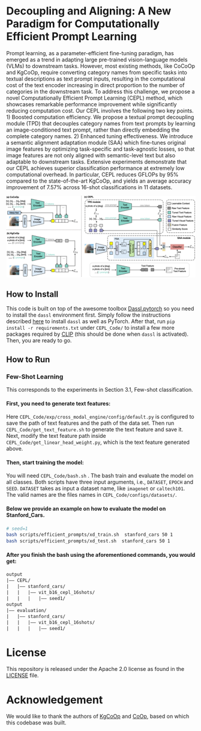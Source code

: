 # Decoupling and Aligning: A New Paradigm for Computationally Efficient Prompt Learning

Prompt learning, as a parameter-efficient fine-tuning paradigm, has emerged as a trend in adapting large pre-trained vision-language models (VLMs) to downstream tasks. However, most existing methods, like CoCoOp and KgCoOp, require converting category names from specific tasks into textual descriptions as text prompt inputs, resulting in the computational cost of the text encoder increasing in direct proportion to the number of categories in the downstream task. To address this challenge, we propose a novel Computationally Efficient Prompt Learning (CEPL) method, which showcases remarkable performance improvement while significantly reducing computation cost. Our CEPL involves the following two key points. 1) Boosted computation efficiency. We propose a textual prompt decoupling module (TPD) that decouples category names from text prompts by learning an image-conditioned text prompt, rather than directly embedding the complete category names. 2) Enhanced tuning effectiveness. We introduce a semantic alignment adaptation module (SAA) which fine-tunes original image features by optimizing task-specific and task-agnostic losses, so that image features are not only aligned with semantic-level text but also adaptable to downstream tasks. Extensive experiments demonstrate that our CEPL achieves superior classification performance at extremely low computational overhead. In particular, CEPL reduces GFLOPs by 95% compared to the state-of-the-art KgCoOp, and yields an average accuracy improvement of 7.57% across 16-shot classifications in 11 datasets.

![intro](imgs/CEPL.png)


## How to Install

This code is built on top of the awesome toolbox [Dassl.pytorch](https://github.com/KaiyangZhou/Dassl.pytorch) so you need to install the `dassl` environment first. Simply follow the instructions described [here](https://github.com/KaiyangZhou/Dassl.pytorch#installation) to install `dassl` as well as PyTorch. After that, run `pip install -r requirements.txt` under `CEPL_Code/` to install a few more packages required by [CLIP](https://github.com/openai/CLIP) (this should be done when `dassl` is activated). Then, you are ready to go.

## How to Run

### Few-Shot Learning

This corresponds to the experiments in Section 3.1, Few-shot classification.

#### First, you need to generate text features:
Here `CEPL_Code/exp/cross_modal_engine/config/default.py` is configured to save the path of text features and the path of the data set. Then run `CEPL_Code/get_text_feature.sh` to generate the text feature and save it. Next, modify the text feature path inside `CEPL_Code/get_linear_head_weight.py`, which is the text feature generated above.

#### Then, start training the model:
You will need `CEPL_Code/bash.sh` . The bash train and evaluate the model on all classes. Both scripts have three input arguments, i.e., `DATASET`, `EPOCH` and `SEED`.
`DATASET` takes as input a dataset name, like `imagenet` or `caltech101`. The valid names are the files names in `CEPL_Code/configs/datasets/`.

#### Below we provide an example on how to evaluate the model on Stanford_Cars.

```bash
# seed=1
bash scripts/efficient_prompts/xd_train.sh  stanford_cars 50 1 
bash scripts/efficient_prompts/xd_test.sh  stanford_cars 50 1 
```

#### After you finish the bash using the aforementioned commands, you would get:

```
output
|–– CEPL/
|   |–– stanford_cars/
|   |   |–– vit_b16_cepl_16shots/
|   |   |   |–– seed1/
output
|–– evaluation/
|   |–– stanford_cars/
|   |   |–– vit_b16_cepl_16shots/
|   |   |   |–– seed1/
```


# License

This repository is released under the Apache 2.0 license as found in the [LICENSE](LICENSE) file.

# Acknowledgement
We would like to thank the authors of  [KgCoOp]( https://github.com/htyao89/KgCoOp) and [CoOp](https://github.com/KaiyangZhou/CoOp), based on which this codebase was built.

